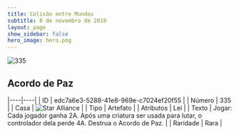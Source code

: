 ```yaml
---
title: Colisão entre Mundos
subtitle: 8 de novembro de 2019
layout: page
show_sidebar: false
hero_image: hero.png
---
```


![335](https://cdn.keyforgegame.com/media/card_front/pt/452_335_762MRWVFP35Q_pt.png)

## Acordo de Paz

|----|----|
| ID | edc7a6e3-5288-41e8-969e-c7024ef20f55 |
| Número | 335 |
| Casa | ![Star Alliance](https://archonarcana.com/images/thumb/7/7d/Star_Alliance.png/22px-Star_Alliance.png "Aliança Estelar") |
| Tipo | Artefato |
| Atributos | Lei |
| Texto | Jogar: Cada jogador ganha 2A.  Após uma criatura ser usada para lutar, o controlador dela perde 4A. Destrua  o Acordo de Paz. |
| Raridade | Rara |
